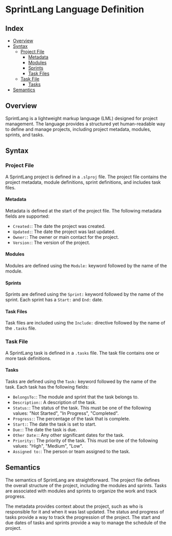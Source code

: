 # SprintLang Language Definition

## Index
- [Overview](#overview)
- [Syntax](#syntax)
  - [Project File](#project-file)
    - [Metadata](#metadata)
    - [Modules](#modules)
    - [Sprints](#sprints)
    - [Task Files](#task-files)
  - [Task File](#task-file)
    - [Tasks](#tasks)
- [Semantics](#semantics)

## Overview

SprintLang is a lightweight markup language (LML) designed for project management. The language provides a structured yet human-readable way to define and manage projects, including project metadata, modules, sprints, and tasks.

## Syntax

### Project File

A SprintLang project is defined in a `.slproj` file. The project file contains the project metadata, module definitions, sprint definitions, and includes task files.

#### Metadata

Metadata is defined at the start of the project file. The following metadata fields are supported:

- `Created:`: The date the project was created.
- `Updated:`: The date the project was last updated.
- `Owner:`: The owner or main contact for the project.
- `Version:`: The version of the project.

#### Modules

Modules are defined using the `Module:` keyword followed by the name of the module. 

#### Sprints

Sprints are defined using the `Sprint:` keyword followed by the name of the sprint. Each sprint has a `Start:` and `End:` date.

#### Task Files

Task files are included using the `Include:` directive followed by the name of the `.tasks` file. 

### Task File

A SprintLang task is defined in a `.tasks` file. The task file contains one or more task definitions.

#### Tasks

Tasks are defined using the `Task:` keyword followed by the name of the task. Each task has the following fields:

- `BelongsTo:`: The module and sprint that the task belongs to.
- `Description:`: A description of the task.
- `Status:`: The status of the task. This must be one of the following values: "Not Started", "In Progress", "Completed".
- `Progress:`: The percentage of the task that is complete.
- `Start:`: The date the task is set to start.
- `Due:`: The date the task is due.
- `Other Date:`: Any other significant dates for the task.
- `Priority:`: The priority of the task. This must be one of the following values: "High", "Medium", "Low".
- `Assigned to:`: The person or team assigned to the task.

## Semantics

The semantics of SprintLang are straightforward. The project file defines the overall structure of the project, including the modules and sprints. Tasks are associated with modules and sprints to organize the work and track progress.

The metadata provides context about the project, such as who is responsible for it and when it was last updated. The status and progress of tasks provide a way to track the progression of the project. The start and due dates of tasks and sprints provide a way to manage the schedule of the project.

